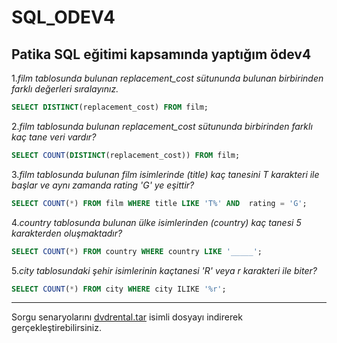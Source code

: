 # SQL_ODEV4
**Patika SQL eğitimi kapsamında yaptığım ödev4**
-
1._film tablosunda bulunan replacement_cost sütununda bulunan birbirinden farklı değerleri sıralayınız._
```sql
SELECT DISTINCT(replacement_cost) FROM film;
```
2._film tablosunda bulunan replacement_cost sütununda birbirinden farklı kaç tane veri vardır?_
```sql
SELECT COUNT(DISTINCT(replacement_cost)) FROM film;
```
3._film tablosunda bulunan film isimlerinde (title) kaç tanesini T karakteri ile başlar ve aynı zamanda rating 'G' ye eşittir?_
```sql
SELECT COUNT(*) FROM film WHERE title LIKE 'T%' AND  rating = 'G';
```
4._country tablosunda bulunan ülke isimlerinden (country) kaç tanesi 5 karakterden oluşmaktadır?_
```sql
SELECT COUNT(*) FROM country WHERE country LIKE '_____';
```
5._city tablosundaki şehir isimlerinin kaçtanesi 'R' veya r karakteri ile biter?_
```sql
SELECT COUNT(*) FROM city WHERE city ILIKE '%r';
```
---------
Sorgu senaryolarını [dvdrental.tar](https://www.postgresqltutorial.com/wp-content/uploads/2019/05/dvdrental.zip) isimli dosyayı indirerek gerçekleştirebilirsiniz.

